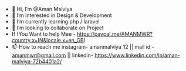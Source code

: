 - 👋 Hi, I’m @Aman Malviya
- 👀 I’m interested in Design & Development
- 🌱 I’m currently learning php / laravel 
- 💞️ I’m looking to collaborate on Project 
- If (You Want to help Mee - https://paypal.me/AMANMWR?country.x=IN&locale.x=en_GB)
- 📫 How to reach me instagram- amanmalviya_12 || 
                    mail id - amanmwr@gmail.com ||
     linkedin- https://www.linkedin.com/in/aman-malviya-72b4401a2/


<!---
amanmwr/amanmwr is a ✨ special ✨ repository because its `README.md` (this file) appears on your GitHub profile.
You can click the Preview link to take a look at your changes.
--->
